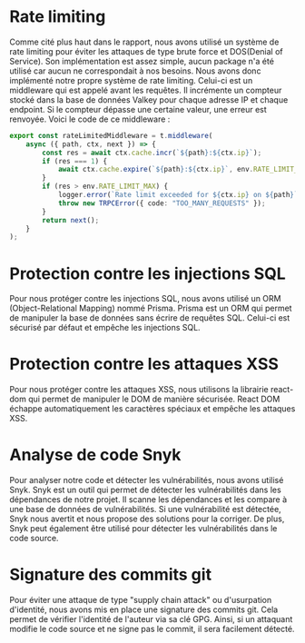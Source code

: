# Rate limiting

Comme cité plus haut dans le rapport, nous avons utilisé un système de rate limiting pour éviter les attaques de type brute force et DOS(Denial of Service). Son implémentation est assez simple, aucun package n'a été utilisé car aucun ne correspondait à nos besoins. Nous avons donc implémenté notre propre système de rate limiting. Celui-ci est un middleware qui est appelé avant les requêtes. Il incrémente un compteur stocké dans la base de données Valkey pour chaque adresse IP et chaque endpoint. Si le compteur dépasse une certaine valeur, une erreur est renvoyée. Voici le code de ce middleware :

```ts
export const rateLimitedMiddleware = t.middleware(
	async ({ path, ctx, next }) => {
		const res = await ctx.cache.incr(`${path}:${ctx.ip}`);
		if (res === 1) {
			await ctx.cache.expire(`${path}:${ctx.ip}`, env.RATE_LIMIT_WINDOW);
		}
		if (res > env.RATE_LIMIT_MAX) {
			logger.error(`Rate limit exceeded for ${ctx.ip} on ${path}`);
			throw new TRPCError({ code: "TOO_MANY_REQUESTS" });
		}
		return next();
	}
);
```

# Protection contre les injections SQL

Pour nous protéger contre les injections SQL, nous avons utilisé un ORM (Object-Relational Mapping) nommé Prisma. Prisma est un ORM qui permet de manipuler la base de données sans écrire de requêtes SQL. Celui-ci est sécurisé par défaut et empêche les injections SQL.

# Protection contre les attaques XSS

Pour nous protéger contre les attaques XSS, nous utilisons la librairie react-dom qui permet de manipuler le DOM de manière sécurisée. React DOM échappe automatiquement les caractères spéciaux et empêche les attaques XSS.

# Analyse de code Snyk

Pour analyser notre code et détecter les vulnérabilités, nous avons utilisé Snyk. Snyk est un outil qui permet de détecter les vulnérabilités dans les dépendances de notre projet. Il scanne les dépendances et les compare à une base de données de vulnérabilités. Si une vulnérabilité est détectée, Snyk nous avertit et nous propose des solutions pour la corriger. De plus, Snyk peut également être utilisé pour détecter les vulnérabilités dans le code source.

# Signature des commits git

Pour éviter une attaque de type "supply chain attack" ou d'usurpation d'identité, nous avons mis en place une signature des commits git. Cela permet de vérifier l'identité de l'auteur via sa clé GPG. Ainsi, si un attaquant modifie le code source et ne signe pas le commit, il sera facilement détecté.
